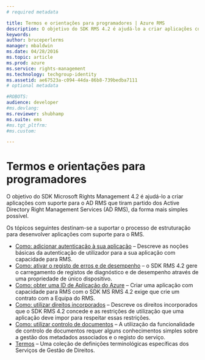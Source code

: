 ```yaml
---
# required metadata

title: Termos e orientações para programadores | Azure RMS
description: O objetivo do SDK RMS 4.2 é ajudá-lo a criar aplicações com suporte para o AD RMS que tiram partido da Proteção de Informações do AD RMS, da forma mais simples possível.
keywords:
author: bruceperlerms
manager: mbaldwin
ms.date: 04/28/2016
ms.topic: article
ms.prod: azure
ms.service: rights-management
ms.technology: techgroup-identity
ms.assetid: ae67523a-c094-44da-86b8-739bedba7111
# optional metadata

#ROBOTS:
audience: developer
#ms.devlang:
ms.reviewer: shubhamp
ms.suite: ems
#ms.tgt_pltfrm:
#ms.custom:

---
```


# Termos e orientações para programadores
O objetivo do SDK Microsoft Rights Management 4.2 é ajudá-lo a criar aplicações com suporte para o AD RMS que tiram partido dos Active Directory Right Management Services (AD RMS), da forma mais simples possível.

Os tópicos seguintes destinam-se a suportar o processo de estruturação para desenvolver aplicações com suporte para o RMS.

- [Como: adicionar autenticação à sua aplicação](authentication-integration.md) – Descreve as noções básicas da autenticação de utilizador para a sua aplicação com capacidade para RMS.
- [Como: ativar o registo de erros e de desempenho](enabling-logging.md) – o SDK RMS 4.2 gere o carregamento de registos de diagnóstico e de desempenho através de uma propriedade de único dispositivo.
- [Como: obter uma ID de Aplicação do Azure](application-id.md) – Criar uma aplicação com capacidade para RMS com o SDK MS RMS 4.2 exige que crie um contrato com a Equipa do RMS.
- [Como: utilizar direitos incorporados](built-in-rights-usage-restriction-reference.md) – Descreve os direitos incorporados que o SDK RMS 4.2 concede e as restrições de utilização que uma aplicação deve impor para respeitar essas restrições.
- [Como: utilizar controlo de documentos](how-to-use-document-tracking.md) – A utilização da funcionalidade de controlo de documentos requer alguns conhecimentos simples sobre a gestão dos metadados associados e o registo do serviço.
- [Termos](terms.md) – Uma coleção de definições terminológicas específicas dos Serviços de Gestão de Direitos.

 

 

 


<!--HONumber=Apr16_HO4-->


